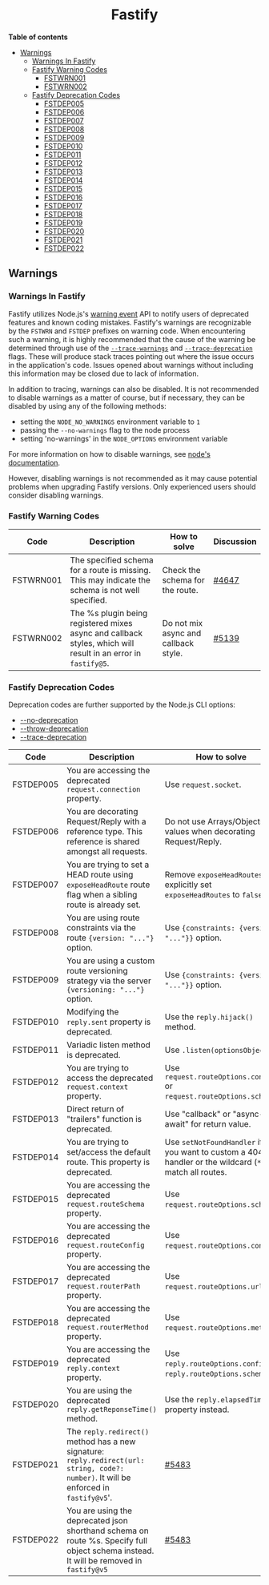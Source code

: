 
<h1 align="center">Fastify</h1>

**Table of contents**
- [Warnings](#warnings)
  - [Warnings In Fastify](#warnings-in-fastify)
  - [Fastify Warning Codes](#fastify-warning-codes)
    - [FSTWRN001](#FSTWRN001)
    - [FSTWRN002](#FSTWRN002)
  - [Fastify Deprecation Codes](#fastify-deprecation-codes)
    - [FSTDEP005](#FSTDEP005)
    - [FSTDEP006](#FSTDEP006)
    - [FSTDEP007](#FSTDEP007)
    - [FSTDEP008](#FSTDEP008)
    - [FSTDEP009](#FSTDEP009)
    - [FSTDEP010](#FSTDEP010)
    - [FSTDEP011](#FSTDEP011)
    - [FSTDEP012](#FSTDEP012)
    - [FSTDEP013](#FSTDEP013)
    - [FSTDEP014](#FSTDEP014)
    - [FSTDEP015](#FSTDEP015)
    - [FSTDEP016](#FSTDEP016)
    - [FSTDEP017](#FSTDEP017)
    - [FSTDEP018](#FSTDEP018)
    - [FSTDEP019](#FSTDEP019)
    - [FSTDEP020](#FSTDEP020)
    - [FSTDEP021](#FSTDEP021)
    - [FSTDEP022](#FSTDEP022)


## Warnings

### Warnings In Fastify

Fastify utilizes Node.js's [warning event](https://nodejs.org/api/process.html#event-warning)
API to notify users of deprecated features and known coding mistakes. Fastify's
warnings are recognizable by the `FSTWRN` and `FSTDEP` prefixes on warning
code. When encountering such a warning, it is highly recommended that the
cause of the warning be determined through use of the
[`--trace-warnings`](https://nodejs.org/api/cli.html#--trace-warnings) and
[`--trace-deprecation`](https://nodejs.org/api/cli.html#--trace-deprecation)
flags. These will produce stack traces pointing out where the issue occurs
in the application's code. Issues opened about warnings without including
this information may be closed due to lack of information.

In addition to tracing, warnings can also be disabled. It is not recommended to
disable warnings as a matter of course, but if necessary, they can be disabled
by using any of the following methods:

- setting the `NODE_NO_WARNINGS` environment variable to `1`
- passing the `--no-warnings` flag to the node process
- setting 'no-warnings' in the `NODE_OPTIONS` environment variable

For more information on how to disable warnings, see [node's documentation](https://nodejs.org/api/cli.html).

However, disabling warnings is not recommended as it may cause
potential problems when upgrading Fastify versions.
Only experienced users should consider disabling warnings.

### Fastify Warning Codes

| Code | Description | How to solve | Discussion |
| ---- | ----------- | ------------ | ---------- |
| <a id="FSTWRN001">FSTWRN001</a> | The specified schema for a route is missing. This may indicate the schema is not well specified. | Check the schema for the route. | [#4647](https://github.com/fastify/fastify/pull/4647) |
| <a id="FSTWRN002">FSTWRN002</a> | The %s plugin being registered mixes async and callback styles, which will result in an error in `fastify@5`. | Do not mix async and callback style. | [#5139](https://github.com/fastify/fastify/pull/5139) |


### Fastify Deprecation Codes

Deprecation codes are further supported by the Node.js CLI options:

- [--no-deprecation](https://nodejs.org/api/cli.html#--no-deprecation)
- [--throw-deprecation](https://nodejs.org/api/cli.html#--throw-deprecation)
- [--trace-deprecation](https://nodejs.org/api/cli.html#--trace-deprecation)


| Code | Description | How to solve | Discussion |
| ---- | ----------- | ------------ | ---------- |
| <a id="FSTDEP005">FSTDEP005</a> | You are accessing the deprecated `request.connection` property. | Use `request.socket`. | [#2594](https://github.com/fastify/fastify/pull/2594) |
| <a id="FSTDEP006">FSTDEP006</a> | You are decorating Request/Reply with a reference type. This reference is shared amongst all requests. | Do not use Arrays/Objects as values when decorating Request/Reply. | [#2688](https://github.com/fastify/fastify/pull/2688) |
| <a id="FSTDEP007">FSTDEP007</a> | You are trying to set a HEAD route using `exposeHeadRoute` route flag when a sibling route is already set. | Remove `exposeHeadRoutes` or explicitly set `exposeHeadRoutes` to `false` | [#2700](https://github.com/fastify/fastify/pull/2700) |
| <a id="FSTDEP008">FSTDEP008</a> | You are using route constraints via the route `{version: "..."}` option.  |  Use `{constraints: {version: "..."}}` option.  | [#2682](https://github.com/fastify/fastify/pull/2682) |
| <a id="FSTDEP009">FSTDEP009</a> | You are using a custom route versioning strategy via the server `{versioning: "..."}` option. |  Use `{constraints: {version: "..."}}` option.  | [#2682](https://github.com/fastify/fastify/pull/2682) |
| <a id="FSTDEP010">FSTDEP010</a> | Modifying the `reply.sent` property is deprecated. | Use the `reply.hijack()` method. | [#3140](https://github.com/fastify/fastify/pull/3140) |
| <a id="FSTDEP011">FSTDEP011</a> | Variadic listen method is deprecated. | Use `.listen(optionsObject)`. | [#3712](https://github.com/fastify/fastify/pull/3712) |
| <a id="FSTDEP012">FSTDEP012</a> | You are trying to access the deprecated `request.context` property. | Use `request.routeOptions.config` or `request.routeOptions.schema`. | [#4216](https://github.com/fastify/fastify/pull/4216) [#5084](https://github.com/fastify/fastify/pull/5084) |
| <a id="FSTDEP013">FSTDEP013</a> | Direct return of "trailers" function is deprecated. | Use "callback" or "async-await" for return value. | [#4380](https://github.com/fastify/fastify/pull/4380) |
| <a id="FSTDEP014">FSTDEP014</a> | You are trying to set/access the default route. This property is deprecated. | Use `setNotFoundHandler` if you want to custom a 404 handler or the wildcard (`*`) to match all routes. | [#4480](https://github.com/fastify/fastify/pull/4480) |
| <a id="FSTDEP015">FSTDEP015</a> | You are accessing the deprecated `request.routeSchema` property. | Use `request.routeOptions.schema`. | [#4470](https://github.com/fastify/fastify/pull/4470) |
| <a id="FSTDEP016">FSTDEP016</a> | You are accessing the deprecated `request.routeConfig` property. | Use `request.routeOptions.config`. | [#4470](https://github.com/fastify/fastify/pull/4470) |
| <a id="FSTDEP017">FSTDEP017</a> | You are accessing the deprecated `request.routerPath` property. | Use `request.routeOptions.url`. | [#4470](https://github.com/fastify/fastify/pull/4470) |
| <a id="FSTDEP018">FSTDEP018</a> | You are accessing the deprecated `request.routerMethod` property. | Use `request.routeOptions.method`. | [#4470](https://github.com/fastify/fastify/pull/4470) |
| <a id="FSTDEP019">FSTDEP019</a> | You are accessing the deprecated `reply.context` property. | Use `reply.routeOptions.config` or `reply.routeOptions.schema`. | [#5032](https://github.com/fastify/fastify/pull/5032) [#5084](https://github.com/fastify/fastify/pull/5084) |
| <a id="FSTDEP020">FSTDEP020</a> | You are using the deprecated `reply.getReponseTime()` method. | Use the `reply.elapsedTime` property instead. | [#5263](https://github.com/fastify/fastify/pull/5263) |
| <a id="FSTDEP021">FSTDEP021</a> | The `reply.redirect()` method has a new signature: `reply.redirect(url: string, code?: number)`. It will be enforced in `fastify@v5`'. | [#5483](https://github.com/fastify/fastify/pull/5483) |
| <a id="FSTDEP022">FSTDEP022</a> | You are using the deprecated json shorthand schema on route %s. Specify full object schema instead. It will be removed in `fastify@v5` | [#5483](https://github.com/fastify/fastify/pull/0000) |

